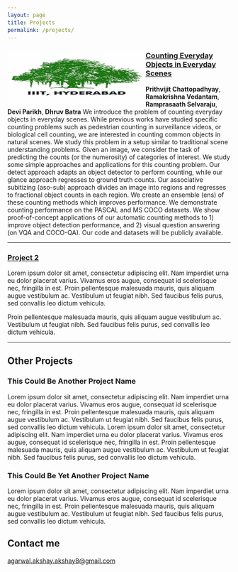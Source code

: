 ```yaml
---
layout: page
title: Projects
permalink: /projects/
---
```


### <img src="/images/iiit_logo.png" style="float:left;width:312px;height:120px;">[Counting Everyday Objects in Everyday Scenes](https://arxiv.org/abs/1604.03505)
**Prithvijit Chattopadhyay**, **Ramakrishna Vedantam**, **Ramprasaath Selvaraju**, **Devi Parikh**, **Dhruv Batra** 
We introduce the problem of counting everyday objects in everyday scenes. While previous works have studied specific counting problems such as pedestrian counting in surveillance videos, or biological cell counting, we are interested in counting common objects in natural scenes. We study this problem in a setup similar to traditional scene understanding problems. Given an image, we consider the task of predicting the counts (or the numerosity) of categories of interest. We study some simple approaches and applications for this counting problem. Our detect approach adapts an object detector to perform counting, while our glance approach regresses to ground truth counts. Our associative subitizing (aso-sub) approach divides an image into regions and regresses to fractional object counts in each region. We create an ensemble (ens) of these counting methods which improves performance. We demonstrate counting performance on the PASCAL and MS COCO datasets. We show proof-of-concept applications of our automatic counting methods to 1) improve object detection performance, and 2) visual question answering (on VQA and COCO-QA). Our code and datasets will be publicly available.

***

### [Project 2](https://github.com/AkshayAgarwal007/Moodly)
Lorem ipsum dolor sit amet, consectetur adipiscing elit. Nam imperdiet urna eu dolor placerat varius. Vivamus eros augue, consequat id scelerisque nec, fringilla in est. Proin pellentesque malesuada mauris, quis aliquam augue vestibulum ac. Vestibulum ut feugiat nibh. Sed faucibus felis purus, sed convallis leo dictum vehicula.

Proin pellentesque malesuada mauris, quis aliquam augue vestibulum ac. Vestibulum ut feugiat nibh. Sed faucibus felis purus, sed convallis leo dictum vehicula.

***

## Other Projects

### This Could Be Another Project Name

  Lorem ipsum dolor sit amet, consectetur adipiscing elit. Nam imperdiet urna eu dolor placerat varius. Vivamus eros augue, consequat id scelerisque nec, fringilla in est. Proin pellentesque malesuada mauris, quis aliquam augue vestibulum ac. Vestibulum ut feugiat nibh. Sed faucibus felis purus, sed convallis leo dictum vehicula. Lorem ipsum dolor sit amet, consectetur adipiscing elit. Nam imperdiet urna eu dolor placerat varius. Vivamus eros augue, consequat id scelerisque nec, fringilla in est. Proin pellentesque malesuada mauris, quis aliquam augue vestibulum ac. Vestibulum ut feugiat nibh. Sed faucibus felis purus, sed convallis leo dictum vehicula.
   
### This Could Be Yet Another Project Name

   Lorem ipsum dolor sit amet, consectetur adipiscing elit. Nam imperdiet urna eu dolor placerat varius. Vivamus eros augue, consequat id scelerisque nec, fringilla in est. Proin pellentesque malesuada mauris, quis aliquam augue vestibulum ac. Vestibulum ut feugiat nibh. Sed faucibus felis purus, sed convallis leo dictum vehicula.


## Contact me

[agarwal.akshay.akshay8@gmail.com](mailto:agarwal.akshay.akshay8@gmail.com)
